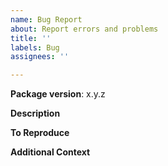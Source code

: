 ```yaml
---
name: Bug Report
about: Report errors and problems
title: ''
labels: Bug
assignees: ''

---
```


**Package version**: x.y.z

**Description**

<!--
A clear and concise description of what the bug is and why you believe it's a bug.
-->

**To Reproduce**

<!--
Steps to reproduce the behavior:
1. Go to '...'
2. Click on '...'
3. Scroll down to '...'
4. See error
-->

**Additional Context**

<!-- Optional: Any other context to help understanding the problem: log messages, screenshots, etc. -->
